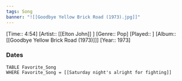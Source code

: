```yaml
---
tags: Song  
banner: "![[Goodbye Yellow Brick Road (1973).jpg]]"
---
```

[Time:: 4:54]
[Artist:: [[Elton John]] ]
[Genre:: Pop]
[Played:: ]
[Album:: [[Goodbye Yellow Brick Road (1973)]]]
[Year:: 1973]
### Dates
````dataview
TABLE Favorite_Song
WHERE Favorite_Song = [[Saturday night's alright for fighting]]
````